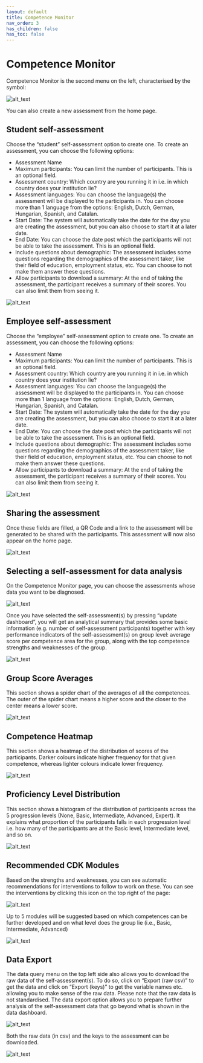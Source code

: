 ```yaml
---
layout: default
title: Competence Monitor
nav_order: 3
has_children: false
has_toc: false
---
```

# Competence Monitor

Competence Monitor is the second menu on the left, characterised by the symbol:

![alt_text](https://drive.google.com/uc?id=1eqRRpJNsGwEAa4RzATKgxipLys58PmkZ)

You can also create a new assessment from the home page.

## Student self-assessment

Choose the “student” self-assessment option to create one. To create an assessment, you can choose the following options:

- Assessment Name
- Maximum participants: You can limit the number of participants. This is an optional field.
- Assessment country: Which country are you running it in i.e. in which country does your institution lie?
- Assessment languages: You can choose the language(s) the assessment will be displayed to the participants in. You can choose more than 1 language from the options: English, Dutch, German, Hungarian, Spanish, and Catalan.
- Start Date: The system will automatically take the date for the day you are creating the assessment, but you can also choose to start it at a later date.
- End Date: You can choose the date post which the participants will not be able to take the assessment. This is an optional field.
- Include questions about demographic: The assessment includes some questions regarding the demographics of the assessment taker, like their field of education, employment status, etc. You can choose to not make them answer these questions.
- Allow participants to download a summary: At the end of taking the assessment, the participant receives a summary of their scores. You can also limit them from seeing it.

![alt_text](https://drive.google.com/uc?id=11iiRFJeCNDfC8iulDnFRBlig80dj_ik5)

## Employee self-assessment

Choose the “employee” self-assessment option to create one. To create an assessment, you can choose the following options:

- Assessment Name
- Maximum participants: You can limit the number of participants. This is an optional field.
- Assessment country: Which country are you running it in i.e. in which country does your institution lie?
- Assessment languages: You can choose the language(s) the assessment will be displayed to the participants in. You can choose more than 1 language from the options: English, Dutch, German, Hungarian, Spanish, and Catalan.
- Start Date: The system will automatically take the date for the day you are creating the assessment, but you can also choose to start it at a later date.
- End Date: You can choose the date post which the participants will not be able to take the assessment. This is an optional field.
- Include questions about demographic: The assessment includes some questions regarding the demographics of the assessment taker, like their field of education, employment status, etc. You can choose to not make them answer these questions.
- Allow participants to download a summary: At the end of taking the assessment, the participant receives a summary of their scores. You can also limit them from seeing it.

![alt_text](https://drive.google.com/uc?id=14MHC_w4jnspPnOV9JZOdE9wSQBA6NVvl)

## Sharing the assessment

Once these fields are filled, a QR Code and a link to the assessment will be generated to be shared with the participants. This assessment will now also appear on the home page.

![alt_text](https://drive.google.com/uc?id=1yo487GScnNyeXrsN5gz_4kl4qco-LAme)

## Selecting a self-assessment for data analysis

On the Competence Monitor page, you can choose the assessments whose data you want to be diagnosed.

![alt_text](https://drive.google.com/uc?id=1BdmmVQzP3-Y3A4y33-7AeCGPWRoxh6xS)


Once you have selected the self-assessment(s) by pressing “update dashboard”, you will get an analytical summary that provides some basic information (e.g. number of self-assessment participants) together with key performance indicators of the self-assessment(s) on group level: average score per competence area for the group, along with the top competence strengths and weaknesses of the group.

![alt_text](https://drive.google.com/uc?id=1f9VUtBfVsvW1n1XXXWDT6O-fVuUPr6t7)

## Group Score Averages

This section shows a spider chart of the averages of all the competences. The outer of the spider chart means a higher score and the closer to the center means a lower score.

![alt_text](https://drive.google.com/uc?id=1GsImthmgxuUAoRuqCEXZpveHORsKmtED)

## Competence Heatmap

This section shows a heatmap of the distribution of scores of the participants. Darker colours indicate higher frequency for that given competence, whereas lighter colours indicate lower frequency.

![alt_text](https://drive.google.com/uc?id=133U2c-T_V3fiLSKyB0epCz8DE6MwwaP2)

## Proficiency Level Distribution

This section shows a histogram of the distribution of participants across the 5 progression levels (None, Basic, Intermediate, Advanced, Expert). It explains what proportion of the participants falls in each progression level i.e. how many of the participants are at the Basic level, Intermediate level, and so on.

![alt_text](https://drive.google.com/uc?id=1sQqNH8kEhoIY-sWE4Ok9FevIUw-XSezM)

## Recommended CDK Modules

Based on the strengths and weaknesses, you can see automatic recommendations for interventions to follow to work on these. You can see the interventions by clicking this icon on the top right of the page:


![alt_text](https://drive.google.com/uc?id=1QxF7VKqjs2VB1LquB7LiMcBgAPq21lCC)

Up to 5 modules will be suggested based on which competences can be further developed and on what level does the group lie (i.e., Basic, Intermediate, Advanced)

![alt_text](https://drive.google.com/uc?id=1Bv1jGh7DzYeIs3b2r-EuWUSD34f1EwwK)

## Data Export

The data query menu on the top left side also allows you to download the raw data of the self-assessment(s). To do so, click on “Export (raw csv)” to get the data and click on “Export (keys)” to get the variable names etc. allowing you to make sense of the raw data. Please note that the raw data is not standardised.  The data export option allows you to prepare further analysis of the self-assessment data that go beyond what is shown in the data dashboard.

![alt_text](https://drive.google.com/uc?id=1MJbkD1rkVXeFiwn1rwosI046U5d-6XHb)

Both the raw data (in csv) and the keys to the assessment can be downloaded.

![alt_text](https://drive.google.com/uc?id=1cQ9f7liHzFhYNr73EfJNhcsNaMVYA8zC)

